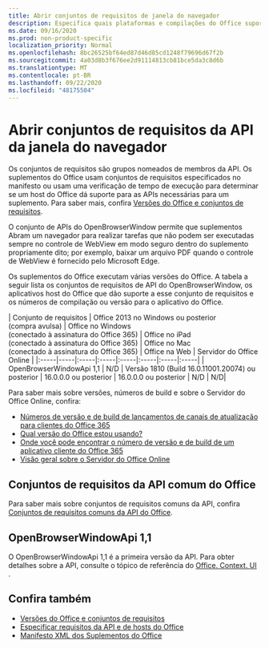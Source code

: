 ```yaml
---
title: Abrir conjuntos de requisitos de janela do navegador
description: Especifica quais plataformas e compilações do Office suportam a API openBrowserWindow.
ms.date: 09/16/2020
ms.prod: non-product-specific
localization_priority: Normal
ms.openlocfilehash: 8bc26525bf64ed87d46d85cd1248f79696d67f2b
ms.sourcegitcommit: 4a03d8b3f676ee2d91114813cb81bce5da3c8d6b
ms.translationtype: MT
ms.contentlocale: pt-BR
ms.lasthandoff: 09/22/2020
ms.locfileid: "48175504"
---
```

# <a name="open-browser-window-api-requirement-sets"></a>Abrir conjuntos de requisitos da API da janela do navegador

Os conjuntos de requisitos são grupos nomeados de membros da API. Os suplementos do Office usam conjuntos de requisitos especificados no manifesto ou usam uma verificação de tempo de execução para determinar se um host do Office dá suporte para as APIs necessárias para um suplemento. Para saber mais, confira [Versões do Office e conjuntos de requisitos](../../develop/office-versions-and-requirement-sets.md).

O conjunto de APIs do OpenBrowserWindow permite que suplementos Abram um navegador para realizar tarefas que não podem ser executadas sempre no controle de WebView em modo seguro dentro do suplemento propriamente dito; por exemplo, baixar um arquivo PDF quando o controle de WebView é fornecido pelo Microsoft Edge.

Os suplementos do Office executam várias versões do Office. A tabela a seguir lista os conjuntos de requisitos de API do OpenBrowserWindow, os aplicativos host do Office que dão suporte a esse conjunto de requisitos e os números de compilação ou versão para o aplicativo do Office.

|  Conjunto de requisitos  | Office 2013 no Windows ou posterior<br>(compra avulsa) | Office no Windows<br>(conectado à assinatura do Office 365) |  Office no iPad<br>(conectado à assinatura do Office 365)  |  Office no Mac<br>(conectado à assinatura do Office 365)  | Office na Web  |  Servidor do Office Online  |
|:-----|-----|:-----|:-----|:-----|:-----|:-----|:-----|
| OpenBrowserWindowApi 1,1  | N/D | Versão 1810 (Build 16.0.11001.20074) ou posterior | 16.0.0.0 ou posterior | 16.0.0.0 ou posterior | N/D | N/D|

Para saber mais sobre versões, números de build e sobre o Servidor do Office Online, confira:

- 
  [Números de versão e de build de lançamentos de canais de atualização para clientes do Office 365](https://support.office.com/article/version-and-build-numbers-of-update-channel-releases-ae942449-1fca-4484-898b-a933ea23def7)
- [Qual versão do Office estou usando?](https://support.office.com/article/What-version-of-Office-am-I-using-932788b8-a3ce-44bf-bb09-e334518b8b19)
- 
  [Onde você pode encontrar o número de versão e de build de um aplicativo cliente do Office 365](https://support.office.com/article/version-and-build-numbers-of-update-channel-releases-ae942449-1fca-4484-898b-a933ea23def7)
- [Visão geral sobre o Servidor do Office Online](/officeonlineserver/office-online-server-overview)

## <a name="office-common-api-requirement-sets"></a>Conjuntos de requisitos da API comum do Office

Para saber mais sobre conjuntos de requisitos comuns da API, confira [Conjuntos de requisitos comuns da API do Office](office-add-in-requirement-sets.md).

## <a name="openbrowserwindowapi-11"></a>OpenBrowserWindowApi 1,1

O OpenBrowserWindowApi 1,1 é a primeira versão da API. Para obter detalhes sobre a API, consulte o tópico de referência do [Office. Context. UI](/javascript/api/office/office.context#ui) .

## <a name="see-also"></a>Confira também

- [Versões do Office e conjuntos de requisitos](../../develop/office-versions-and-requirement-sets.md)
- [Especificar requisitos da API e de hosts do Office](../../develop/specify-office-hosts-and-api-requirements.md)
- [Manifesto XML dos Suplementos do Office](../../develop/add-in-manifests.md)

